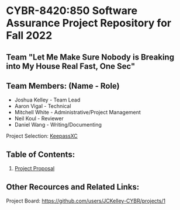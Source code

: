 # CYBR-8420:850 Software Assurance Project Repository for Fall 2022

## Team "Let Me Make Sure Nobody is Breaking into My House Real Fast, One Sec"

## Team Members: (Name - Role)
- Joshua Kelley - Team Lead
- Aaron Vigal - Technical
- Mitchell White - Administrative/Project Management
- Neil Koul - Reviewer
- Daniel Wang - Writing/Documenting

Project Selection: [KeepassXC](https://github.com/keepassxreboot/keepassxc)

## Table of Contents:

1. [Project Proposal](https://github.com/JCKelley-CYBR/CYBR-8420-SoftwareAssurance/blob/main/ProjectProposal.md)

## Other Recources and Related Links:
Project Board: https://github.com/users/JCKelley-CYBR/projects/1
